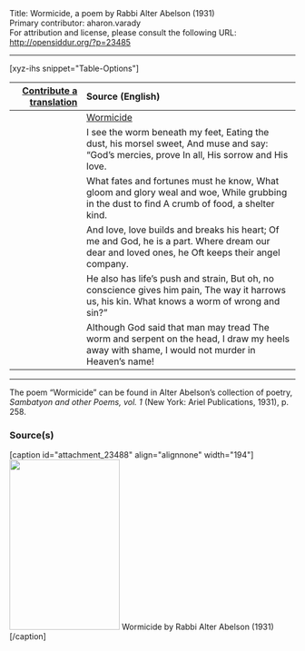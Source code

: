 <html>
<head></head>
<body>
Title: Wormicide, a poem by Rabbi Alter Abelson (1931)<br />
Primary contributor: aharon.varady<br />
For attribution and license, please consult the following URL: <a href="http://opensiddur.org/?p=23485">http://opensiddur.org/?p=23485</a>
<p />
<hr />

[xyz-ihs snippet="Table-Options"]<table style="margin-left: auto; margin-right: auto;" class="draggable">
<thead><tr><th id="x" style="text-align: right;"><a href="/contribute/upload/">Contribute a translation</a></th><th style="text-align: left;">Source (English)</th></tr></thead>
<tbody>
<tr><td style="vertical-align:top;">
<div class="liturgy" lang="he">

</span></div></td>
 
<td style="vertical-align:top;">
<div class="english" lang="en">
<u>Wormicide</u>
</div></td></tr>


<tr><td style="vertical-align:top;">
<div class="liturgy" lang="he">

</span></div></td>
 
<td style="vertical-align:top;">
<div class="english" lang="en">
I see the worm beneath my feet,
Eating the dust, his morsel sweet,
And muse and say: “God’s mercies, prove
In all, His sorrow and His love.
</div></td></tr>


<tr><td style="vertical-align:top;">
<div class="liturgy" lang="he">

</span></div></td>
 
<td style="vertical-align:top;">
<div class="english" lang="en">
What fates and fortunes must he know,
What gloom and glory weal and woe,
While grubbing in the dust to find
A crumb of food, a shelter kind.
</div></td></tr>


<tr><td style="vertical-align:top;">
<div class="liturgy" lang="he">

</span></div></td>
 
<td style="vertical-align:top;">
<div class="english" lang="en">
And love, love builds and breaks his heart;
Of me and God, he is a part.
Where dream our dear and loved ones, he
Oft keeps their angel company.
</div></td></tr>


<tr><td style="vertical-align:top;">
<div class="liturgy" lang="he">

</span></div></td>
 
<td style="vertical-align:top;">
<div class="english" lang="en">
He also has life’s push and strain,
But oh, no conscience gives him pain,
The way it harrows us, his kin.
What knows a worm of wrong and sin?”
</div></td></tr>


<tr><td style="vertical-align:top;">
<div class="liturgy" lang="he">

</span></div></td>
 
<td style="vertical-align:top;">
<div class="english" lang="en">
Although God said that man may tread
The worm and serpent on the head,
I draw my heels away with shame,
I would not murder in Heaven’s name!
</div></td></tr>
</tbody></table>

<hr />

The poem “Wormicide” can be found in Alter Abelson’s collection of poetry, <em>Sambatyon and other Poems, vol. 1</em> (New York: Ariel Publications, 1931), p. 258.

<h3>Source(s)</h3>

[caption id="attachment_23488" align="alignnone" width="194"]<a href="https://opensiddur.org/wp-content/uploads/2019/01/Wormicide-by-Rabbi-Alter-Abelson-1931.jpg"><img src="https://opensiddur.org/wp-content/uploads/2019/01/Wormicide-by-Rabbi-Alter-Abelson-1931-194x300.jpg" alt="" width="194" height="300" class="size-medium wp-image-23488" /></a> Wormicide by Rabbi Alter Abelson (1931)[/caption]

&nbsp;
</body>
</html>